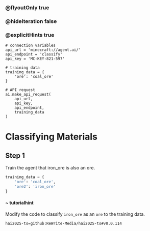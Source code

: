 ### @flyoutOnly true
### @hideIteration false
### @explicitHints true

```python-template
# connection variables
api_url = 'minecraft://agent.ai/'
api_endpoint = 'classify'
api_key = 'MC-KEY-821-597'
 
# training data
training_data = {
    'ore': 'coal_ore'
}
 
# API request
ai.make_api_request(
    api_url,
    api_key,
    api_endpoint,
    training_data
)
```

# Classifying Materials

## Step 1
Train the agent that iron_ore is also an ore.

```python
training_data = {
    'ore': 'coal_ore',
    'ore2': 'iron_ore'
}
```
#### ~ tutorialhint 
Modify the code to classify `iron_ore` as an `ore` to the training data.


```package
hai2025-ts=github:ReWrite-Media/hai2025-ts#v0.0.114
```
